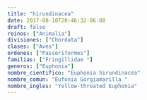 ```yaml
---
title: "hirundinacea"
date: 2017-08-18T20:46:32-06:00
draft: false
reinos: ["Animalia"]
divisiones: ["Chordata"]
clases: ["Aves"]
ordenes: ["Passeriformes"]
familias: ["Fringillidae "]
generos: ["Euphonia"]
nombre_cientifico: "Euphonia hirundinacea"
nombre_comun: "Eufonia Gorgiamarilla "
nombre_ingles: "Yellow-throated Euphonia"
---
```

